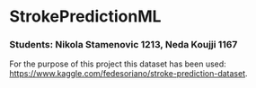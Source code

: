 # StrokePredictionML

### Students: Nikola Stamenovic 1213, Neda Koujji 1167

For the purpose of this project this dataset has been used: https://www.kaggle.com/fedesoriano/stroke-prediction-dataset.

